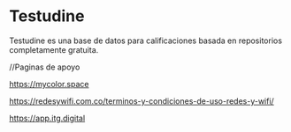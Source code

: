 # Testudine
Testudine es una base de datos para calificaciones basada en repositorios completamente gratuita.

//Paginas de apoyo

https://mycolor.space

https://redesywifi.com.co/terminos-y-condiciones-de-uso-redes-y-wifi/

https://app.itg.digital
